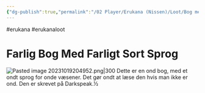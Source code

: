 ```yaml
---
{"dg-publish":true,"permalink":"/02 Player/Erukana (Nissen)/Loot/Bog med sort sprog/","tags":["erukana","erukanaloot"]}
---
```



#erukana #erukanaloot 

# Farlig Bog Med Farligt Sort Sprog

![Pasted image 20231019204952.png|300](/img/user/10%20Attachments/Pasted%20image%2020231019204952.png)
Dette er en ond bog, med et ondt sprog for onde væsener.
Det gør ondt at læse den hvis man ikke er ond. 
Den er skrevet på Darkspeak.½
